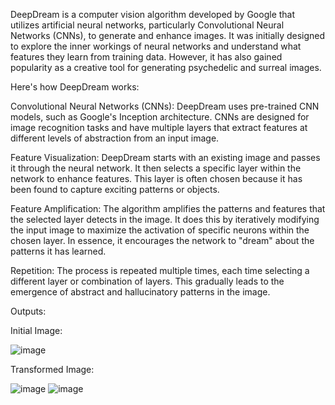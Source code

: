 DeepDream is a computer vision algorithm developed by Google that utilizes artificial neural networks, particularly Convolutional Neural Networks (CNNs), to generate and enhance images. It was initially designed to explore the inner workings of neural networks and understand what features they learn from training data. However, it has also gained popularity as a creative tool for generating psychedelic and surreal images.

Here's how DeepDream works:

Convolutional Neural Networks (CNNs): DeepDream uses pre-trained CNN models, such as Google's Inception architecture. CNNs are designed for image recognition tasks and have multiple layers that extract features at different levels of abstraction from an input image.

Feature Visualization: DeepDream starts with an existing image and passes it through the neural network. It then selects a specific layer within the network to enhance features. This layer is often chosen because it has been found to capture exciting patterns or objects.

Feature Amplification: The algorithm amplifies the patterns and features that the selected layer detects in the image. It does this by iteratively modifying the input image to maximize the activation of specific neurons within the chosen layer. In essence, it encourages the network to "dream" about the patterns it has learned.

Repetition: The process is repeated multiple times, each time selecting a different layer or combination of layers. This gradually leads to the emergence of abstract and hallucinatory patterns in the image.

Outputs: 

Initial Image:

![image](https://github.com/Aashay-chaudhari/resume_projects/assets/93089131/9e184dbc-56d4-4942-b8c1-ab95ac950d2b)


Transformed Image: 

![image](https://github.com/Aashay-chaudhari/resume_projects/assets/93089131/fc4abb48-98d5-4a14-b66f-076e5c7e1e8b)  ![image](https://github.com/Aashay-chaudhari/resume_projects/assets/93089131/82ba6b42-dc6d-492a-9864-737b0ea0f15a)

